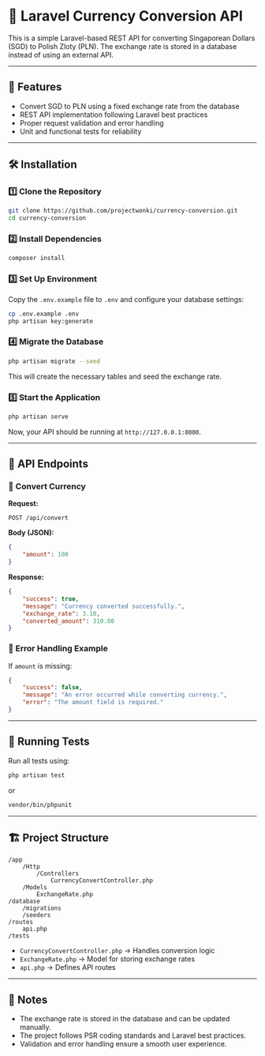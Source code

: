 # 💱 Laravel Currency Conversion API

This is a simple Laravel-based REST API for converting Singaporean Dollars (SGD) to Polish Zloty (PLN). The exchange rate is stored in a database instead of using an external API.

---

## 🚀 Features

- Convert SGD to PLN using a fixed exchange rate from the database
- REST API implementation following Laravel best practices
- Proper request validation and error handling
- Unit and functional tests for reliability

---

## 🛠 Installation

### 1️⃣ Clone the Repository
```bash
git clone https://github.com/projectwonki/currency-conversion.git
cd currency-conversion
```

### 2️⃣ Install Dependencies
```bash
composer install
```

### 3️⃣ Set Up Environment
Copy the `.env.example` file to `.env` and configure your database settings:
```bash
cp .env.example .env
php artisan key:generate
```

### 4️⃣ Migrate the Database
```bash
php artisan migrate --seed
```
This will create the necessary tables and seed the exchange rate.

### 5️⃣ Start the Application
```bash
php artisan serve
```
Now, your API should be running at `http://127.0.0.1:8000`.

---

## 📡 API Endpoints

### 🔹 Convert Currency
**Request:**
```http
POST /api/convert
```
**Body (JSON):**
```json
{
    "amount": 100
}
```
**Response:**
```json
{
    "success": true,
    "message": "Currency converted successfully.",
    "exchange_rate": 3.10,
    "converted_amount": 310.00
}
```

### 🔹 Error Handling Example
If `amount` is missing:
```json
{
    "success": false,
    "message": "An error occurred while converting currency.",
    "error": "The amount field is required."
}
```

---

## 🧪 Running Tests
Run all tests using:
```bash
php artisan test
```
or
```bash
vendor/bin/phpunit
```

---

## 🏗 Project Structure
```
/app
    /Http
        /Controllers
            CurrencyConvertController.php
    /Models
        ExchangeRate.php
/database
    /migrations
    /seeders
/routes
    api.php
/tests
```
- `CurrencyConvertController.php` → Handles conversion logic
- `ExchangeRate.php` → Model for storing exchange rates
- `api.php` → Defines API routes

---

## 📌 Notes
- The exchange rate is stored in the database and can be updated manually.
- The project follows PSR coding standards and Laravel best practices.
- Validation and error handling ensure a smooth user experience.
